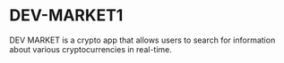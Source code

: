 # DEV-MARKET1
DEV MARKET is a crypto app that allows users to search for information about various cryptocurrencies in real-time.
